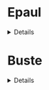 
<h1>Epaul</h1>
<details>
  dzadzadza
</details>

<h1>Buste</h1>
<details>
  <h2> one frame </h2>

  <h2>LSTM (5 frames) </h2>
</details>
